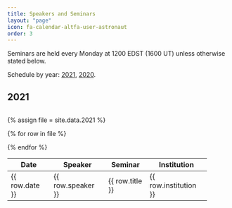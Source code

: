 ```yaml
---
title: Speakers and Seminars
layout: "page"
icon: fa-calendar-altfa-user-astronaut
order: 3
---
```


Seminars are held every Monday at 1200 EDST (1600 UT) unless otherwise stated below.

Schedule by year: <a href="#2021">2021</a>, <a href="#2020">2020</a>. 

<h2><a id="2021">2021</a></h2>

<div style="height:100%; width:90%; overflow:auto;">

<table>
<thead>
<th>Date</th>
<th>Speaker</th>
<th>Seminar</th>
<th>Institution</th>

</tr>
</thead>
<tbody>

{% assign file = site.data.2021 %}

{% for row in file %}
  <tr>
  <td> {{ row.date }} </td>
  <td> {{ row.speaker }}</td>
  <td> {{ row.title }} </td>
  <td> {{ row.institution }} </td>
  </tr>
{% endfor %}
</tbody>
</table>

</div>
